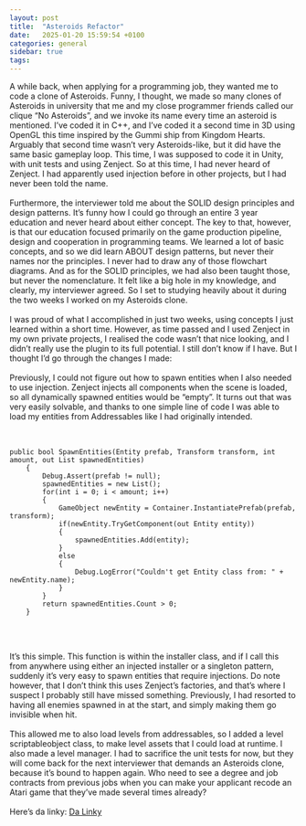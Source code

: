 ```yaml
---
layout: post
title:  "Asteroids Refactor"
date:   2025-01-20 15:59:54 +0100
categories: general
sidebar: true
tags:
---
```

<div class="content-box">
A while back, when applying for a programming job, they wanted me to code a clone of Asteroids. Funny, I thought, we made so many clones of Asteroids in university that me and my close programmer friends called our clique “No Asteroids”, and we invoke its name every time an asteroid is mentioned. I’ve coded it in C++, and I’ve coded it a second time in 3D using OpenGL this time inspired by the Gummi ship from Kingdom Hearts. Arguably that second time wasn’t very Asteroids-like, but it did have the same basic gameplay loop. This time, I was supposed to code it in Unity, with unit tests and using Zenject. So at this time, I had never heard of Zenject. I had apparently used injection before in other projects, but I had never been told the name. 
<br><br>
Furthermore, the interviewer told me about the SOLID design principles and design patterns. It’s funny how I could go through an entire 3 year education and never heard about either concept. The key to that, however, is that our education focused primarily on the game production pipeline, design and cooperation in programming teams. We learned a lot of basic concepts, and so we did learn ABOUT design patterns, but never their names nor the principles. I never had to draw any of those flowchart diagrams. And as for the SOLID principles, we had also been taught those, but never the nomenclature. It felt like a big hole in my knowledge, and clearly, my interviewer agreed. So I set to studying heavily about it during the two weeks I worked on my Asteroids clone.
<br><br>
I was proud of what I accomplished in just two weeks, using concepts I just learned within a short time. However, as time passed and I used Zenject in my own private projects, I realised the code wasn’t that nice looking, and I didn’t really use the plugin to its full potential. I still don’t know if I have. But I thought I’d go through the changes I made:
<br><br>
Previously, I could not figure out how to spawn entities when I also needed to use injection. Zenject injects all components when the scene is loaded, so all dynamically spawned entities would be “empty”. It turns out that was very easily solvable, and thanks to one simple line of code I was able to load my entities from Addressables like I had originally intended.
<br><br>
<pre>
    <code>
public bool SpawnEntities(Entity prefab, Transform transform, int amount, out List<Entity> spawnedEntities)
    {
        Debug.Assert(prefab != null);
        spawnedEntities = new List<Entity>();
        for(int i = 0; i < amount; i++)
        {
            GameObject newEntity = Container.InstantiatePrefab(prefab, transform);
            if(newEntity.TryGetComponent(out Entity entity))
            {
                spawnedEntities.Add(entity);
            }
            else
            {
                Debug.LogError("Couldn't get Entity class from: " + newEntity.name);
            }
        }
        return spawnedEntities.Count > 0;
    }
    </code>
</pre>
<br><br>
It’s this simple. This function is within the installer class, and if I call this from anywhere using either an injected installer or a singleton pattern, suddenly it’s very easy to spawn entities that require injections. Do note however, that I don’t think this uses Zenject’s factories, and that’s where I suspect I probably still have missed something. Previously, I had resorted to having all enemies spawned in at the start, and simply making them go invisible when hit.
<br><br>
This allowed me to also load levels from addressables, so I added a level scriptableobject class, to make level assets that I could load at runtime. I also made a level manager. I had to sacrifice the unit tests for now, but they will come back for the next interviewer that demands an Asteroids clone, because it’s bound to happen again. Who need to see a degree and job contracts from previous jobs when you can make your applicant recode an Atari game that they’ve made several times already?
<br><br>
Here’s da linky: <a href="https://github.com/GabrielSenekovicPortfolio/Asteroids" target="_blank" rel="noopener noreferrer">Da Linky</a>
</div>